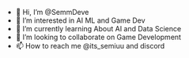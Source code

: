 - 👋 Hi, I’m @SemmDeve
- 👀 I’m interested in AI ML and Game Dev 
- 🌱 I’m currently learning About AI and Data Science
- 💞️ I’m looking to collaborate on Game Development
- 📫 How to reach me @its_semiuu and discord

<!---
SemmDeve/SemmDeve is a ✨ special ✨ repository because its `README.md` (this file) appears on your GitHub profile.
You can click the Preview link to take a look at your changes.
--->
